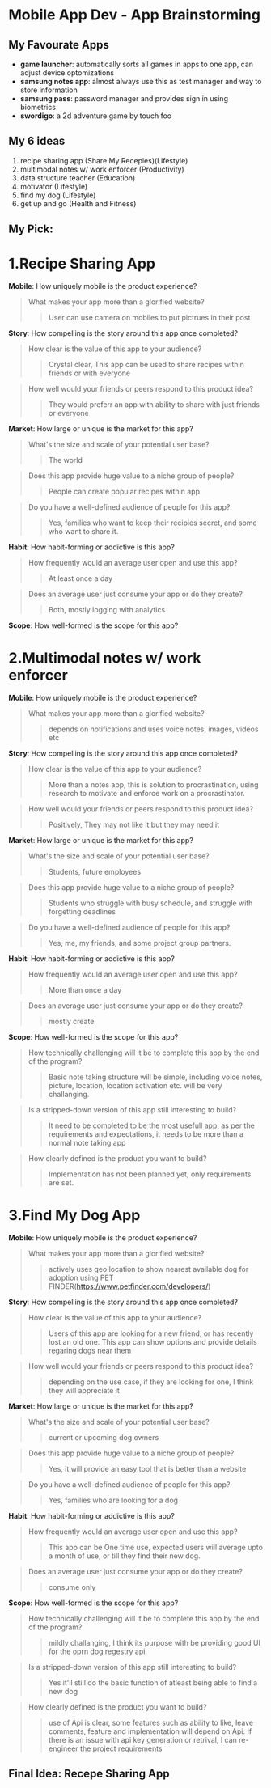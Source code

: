 # Mobile App Dev - App Brainstorming

## My Favourate Apps
- **game launcher**: automatically sorts all games in apps to one app, can adjust device optomizations
- **samsung notes app**: almost always use this as test manager and way to store information
- **samsung pass**: password manager and provides sign in using biometrics
- **swordigo**: a 2d adventure game by touch foo

## My 6 ideas
1. recipe sharing app (Share My Recepies)(Lifestyle)
2. multimodal notes w/ work enforcer (Productivity)
3. data structure teacher (Education)
4. motivator (Lifestyle)
5. find my dog (Lifestyle)
6. get up and go (Health and Fitness)

## My Pick: 
# 1.Recipe Sharing App
**Mobile**: How uniquely mobile is the product experience?
> What makes your app more than a glorified website?
>>User can use camera on mobiles to put pictrues in their post

**Story**: How compelling is the story around this app once completed?
>How clear is the value of this app to your audience?
>>Crystal clear, This app can be used to share recipes within friends or with everyone

>How well would your friends or peers respond to this product idea?
>>They would preferr an app with ability to share with just friends or everyone

**Market**: How large or unique is the market for this app?
>What's the size and scale of your potential user base?
>>The world

>Does this app provide huge value to a niche group of people?
>>People can create popular recipes within app

>Do you have a well-defined audience of people for this app?
>>Yes, families who want to keep their recipies secret, and some who want to share it.

**Habit**: How habit-forming or addictive is this app?
>How frequently would an average user open and use this app?
>>At least once a day

>Does an average user just consume your app or do they create?
>>Both, mostly logging with analytics

**Scope**: How well-formed is the scope for this app?
 

# 2.Multimodal notes w/ work enforcer
**Mobile**: How uniquely mobile is the product experience?
> What makes your app more than a glorified website?
>>depends on notifications and uses voice notes, images, videos etc

**Story**: How compelling is the story around this app once completed?
>How clear is the value of this app to your audience?
>>More than a notes app, this is solution to procrastination, using research to motivate and enforce work on a procrastinator.

>How well would your friends or peers respond to this product idea?
>>Positively, They may not like it but they may need it

**Market**: How large or unique is the market for this app?
>What's the size and scale of your potential user base?
>>Students, future employees

>Does this app provide huge value to a niche group of people?
>>Students who struggle with busy schedule, and struggle with forgetting deadlines

>Do you have a well-defined audience of people for this app?
>>Yes, me, my friends, and some project group partners.

**Habit**: How habit-forming or addictive is this app?
>How frequently would an average user open and use this app?
>>More than once a day

>Does an average user just consume your app or do they create?
>>mostly create

**Scope**: How well-formed is the scope for this app?
>How technically challenging will it be to complete this app by the end of the program?
>>Basic note taking structure will be simple, including voice notes, picture, location, location activation etc. will be very challanging.

>Is a stripped-down version of this app still interesting to build?
>>It need to be completed to be the most usefull app, as per the requirements and expectations, it needs to be more than a normal note taking app

>How clearly defined is the product you want to build?
>>Implementation has not been planned yet, only requirements are set. 

# 3.Find My Dog App
**Mobile**: How uniquely mobile is the product experience?
> What makes your app more than a glorified website?
>>actively uses geo location  to show nearest available dog for adoption using PET FINDER(https://www.petfinder.com/developers/)

**Story**: How compelling is the story around this app once completed?
>How clear is the value of this app to your audience?
>>Users of this app are looking for a new friend, or has recently lost an old one. This app can show options and provide details regaring dogs near them

>How well would your friends or peers respond to this product idea?
>>depending on the use case, if they are looking for one, I think they will appreciate it

**Market**: How large or unique is the market for this app?
>What's the size and scale of your potential user base?
>>current or upcoming dog owners

>Does this app provide huge value to a niche group of people?
>>Yes, it will provide an easy tool that is better than a website

>Do you have a well-defined audience of people for this app?
>>Yes, families who are looking for a dog

**Habit**: How habit-forming or addictive is this app?
>How frequently would an average user open and use this app?
>>This app can be One time use, expected users will average upto a month of use, or till they find their new dog.

>Does an average user just consume your app or do they create?
>>consume only

**Scope**: How well-formed is the scope for this app?
>How technically challenging will it be to complete this app by the end of the program?
>> mildly challanging, I think its purpose with be providing good UI for the oprn dog regestry api.

>Is a stripped-down version of this app still interesting to build?
>>Yes it'll still do the basic function of atleast being able to find a new dog

>How clearly defined is the product you want to build?
>>use of Api is clear, some features such as ability to like, leave comments, feature and implementation will depend on Api. If there is an issue with api key generation or retrival, I can re-engineer the project requirements

## Final Idea: Recepe Sharing App


